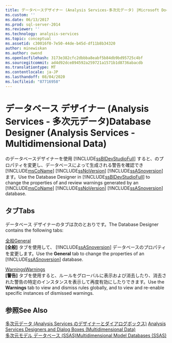 ```yaml
---
title: データベースデザイナー (Analysis Services-多次元データ) |Microsoft Docs
ms.custom: ''
ms.date: 06/13/2017
ms.prod: sql-server-2014
ms.reviewer: ''
ms.technology: analysis-services
ms.topic: conceptual
ms.assetid: c30016f0-7e50-44de-b45d-df11b8b34320
author: minewiskan
ms.author: owend
ms.openlocfilehash: 3173e382cfc2dbbba8eabf5b84db9bd95725c4bf
ms.sourcegitcommit: ad4d92dce894592a259721a1571b1d8736abacdb
ms.translationtype: MT
ms.contentlocale: ja-JP
ms.lasthandoff: 08/04/2020
ms.locfileid: "87716958"
---
```

# <a name="database-designer-analysis-services---multidimensional-data"></a><span data-ttu-id="5b7eb-102">データベース デザイナー (Analysis Services - 多次元データ)</span><span class="sxs-lookup"><span data-stu-id="5b7eb-102">Database Designer (Analysis Services - Multidimensional Data)</span></span>
  <span data-ttu-id="5b7eb-103">のデータベースデザイナーを使用 [!INCLUDE[ssBIDevStudioFull](../includes/ssbidevstudiofull-md.md)] すると、のプロパティを変更し、データベースによって生成される警告を確認でき [!INCLUDE[msCoName](../includes/msconame-md.md)] [!INCLUDE[ssNoVersion](../includes/ssnoversion-md.md)] [!INCLUDE[ssASnoversion](../includes/ssasnoversion-md.md)] ます。</span><span class="sxs-lookup"><span data-stu-id="5b7eb-103">Use the Database Designer in [!INCLUDE[ssBIDevStudioFull](../includes/ssbidevstudiofull-md.md)] to change the properties of and review warnings generated by an [!INCLUDE[msCoName](../includes/msconame-md.md)] [!INCLUDE[ssNoVersion](../includes/ssnoversion-md.md)] [!INCLUDE[ssASnoversion](../includes/ssasnoversion-md.md)] database.</span></span>  
  
## <a name="tabs"></a><span data-ttu-id="5b7eb-104">タブ</span><span class="sxs-lookup"><span data-stu-id="5b7eb-104">Tabs</span></span>  
 <span data-ttu-id="5b7eb-105">データベース デザイナーのタブは次のとおりです。</span><span class="sxs-lookup"><span data-stu-id="5b7eb-105">The Database Designer contains the following tabs:</span></span>  
  
 [<span data-ttu-id="5b7eb-106">全般</span><span class="sxs-lookup"><span data-stu-id="5b7eb-106">General</span></span>](general-database-designer-analysis-services-multidimensional-data.md)  
 <span data-ttu-id="5b7eb-107">**[全般]** タブを使用して、 [!INCLUDE[ssASnoversion](../includes/ssasnoversion-md.md)] データベースのプロパティを変更します。</span><span class="sxs-lookup"><span data-stu-id="5b7eb-107">Use the **General** tab to change the properties of an [!INCLUDE[ssASnoversion](../includes/ssasnoversion-md.md)] database.</span></span>  
  
 [<span data-ttu-id="5b7eb-108">Warnings</span><span class="sxs-lookup"><span data-stu-id="5b7eb-108">Warnings</span></span>](warnings-database-designer-analysis-services-multidimensional-data.md)  
 <span data-ttu-id="5b7eb-109">**[警告]** タブを使用すると、ルールをグローバルに表示および消去したり、消去された警告の特定のインスタンスを表示して再度有効にしたりできます。</span><span class="sxs-lookup"><span data-stu-id="5b7eb-109">Use the **Warnings** tab to view and dismiss rules globally, and to view and re-enable specific instances of dismissed warnings.</span></span>  
  
## <a name="see-also"></a><span data-ttu-id="5b7eb-110">参照</span><span class="sxs-lookup"><span data-stu-id="5b7eb-110">See Also</span></span>  
 <span data-ttu-id="5b7eb-111">[多次元データ &#40;Analysis Services のデザイナーとダイアログボックス&#41;](analysis-services-designers-and-dialog-boxes-multidimensional-data.md) </span><span class="sxs-lookup"><span data-stu-id="5b7eb-111">[Analysis Services Designers and Dialog Boxes &#40;Multidimensional Data&#41;](analysis-services-designers-and-dialog-boxes-multidimensional-data.md) </span></span>  
 [<span data-ttu-id="5b7eb-112">多次元モデル データベース &#40;SSAS&#41;</span><span class="sxs-lookup"><span data-stu-id="5b7eb-112">Multidimensional Model Databases &#40;SSAS&#41;</span></span>](multidimensional-models/multidimensional-model-databases-ssas.md)  
  
  
